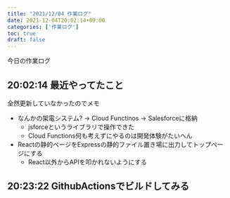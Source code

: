 ```yaml
---
title: "2021/12/04 作業ログ"
date: 2021-12-04T20:02:14+09:00
categories: ['作業ログ']
toc: true
draft: false
---
```


今日の作業ログ
## 20:02:14 最近やってたこと
全然更新していなかったのでメモ
- なんかの架電システム? -> Cloud Functinos -> Salesforceに格納
  - jsforceというライブラリで操作できた
  - Cloud Functions何も考えずにやるのは開発体験がたいへん
- Reactの静的ページをExpressの静的ファイル置き場に出力してトップページにする
  - React以外からAPIを叩かれないようにする

## 20:23:22 GithubActionsでビルドしてみる
